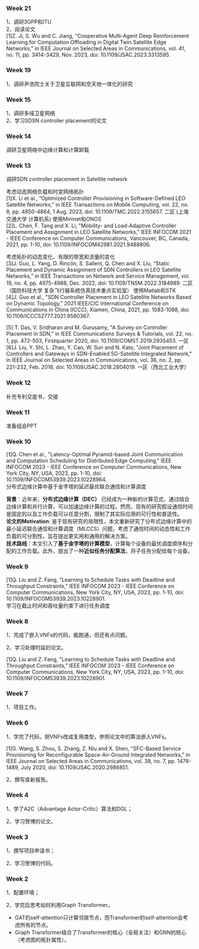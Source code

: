 ### Week 21
1、调研3GPP和ITU  
2、阅读论文  
[1]Z. Ji, S. Wu and C. Jiang, "Cooperative Multi-Agent Deep Reinforcement Learning for Computation Offloading in Digital Twin Satellite Edge Networks," in IEEE Journal on Selected Areas in Communications, vol. 41, no. 11, pp. 3414-3429, Nov. 2023, doi: 10.1109/JSAC.2023.3313595.

### Week 19
1、调研尹浩院士关于卫星互联网和空天地一体化的研究

### Week 15
1、调研多域卫星网络  
2、学习SDSN controller placement的论文

### Week 14
调研卫星网络中边缘计算和计算卸载

### Week 13
调研SDN controller placement in Satellite network  

考虑动态网络负载和时变网络拓扑  
[1]X. Li et al., “Optimized Controller Provisioning in Software-Defined LEO Satellite Networks,” in IEEE Transactions on Mobile Computing, vol. 22, no. 8, pp. 4850-4864, 1 Aug. 2023, doi: 10.1109/TMC.2022.3155657. 二区 (上海交通大学 计算机系) 使用Mininet和ONOS  
[2]L. Chen, F. Tang and X. Li, "Mobility- and Load-Adaptive Controller Placement and Assignment in LEO Satellite Networks," IEEE INFOCOM 2021 - IEEE Conference on Computer Communications, Vancouver, BC, Canada, 2021, pp. 1-10, doi: 10.1109/INFOCOM42981.2021.9488806.  

考虑拓扑的动态变化、有限的带宽和流量的变化  
[3]J. Guo, L. Yang, D. Rincón, S. Sallent, Q. Chen and X. Liu, “Static Placement and Dynamic Assignment of SDN Controllers in LEO Satellite Networks,” in IEEE Transactions on Network and Service Management, vol. 19, no. 4, pp. 4975-4988, Dec. 2022, doi: 10.1109/TNSM.2022.3184989. 二区（国防科技大学 复杂飞行器系统仿真技术重点实验室） 使用Matlab和STK  
[4]J. Guo et al., "SDN Controller Placement in LEO Satellite Networks Based on Dynamic Topology," 2021 IEEE/CIC International Conference on Communications in China (ICCC), Xiamen, China, 2021, pp. 1083-1088, doi: 10.1109/ICCC52777.2021.9580367.

[5]	T. Das, V. Sridharan and M. Gurusamy, "A Survey on Controller Placement in SDN," in IEEE Communications Surveys & Tutorials, vol. 22, no. 1, pp. 472-503, Firstquarter 2020, doi: 10.1109/COMST.2019.2935453.	一区  
[6]J. Liu, Y. Shi, L. Zhao, Y. Cao, W. Sun and N. Kato, "Joint Placement of Controllers and Gateways in SDN-Enabled 5G-Satellite Integrated Network," in IEEE Journal on Selected Areas in Communications, vol. 36, no. 2, pp. 221-232, Feb. 2018, doi: 10.1109/JSAC.2018.2804019. 一区（西北工业大学）  

### Week 12
补充专利交底书，交接

### Week 11
准备组会PPT

### Week 10
[1]Q. Chen et al., "Latency-Optimal Pyramid-based Joint Communication and Computation Scheduling for Distributed Edge Computing," IEEE INFOCOM 2023 - IEEE Conference on Computer Communications, New York City, NY, USA, 2023, pp. 1-10, doi: 10.1109/INFOCOM53939.2023.10228964.    
分布式边缘计算中基于金字塔的延迟最优联合通信和计算调度

**背景**：近年来，**分布式边缘计算（DEC）** 已经成为一种新的计算范式，通过结合边缘计算和并行计算，可以加速边缘计算的过程。然而，现有的研究假设通信时间是固定的以及工作负载可以任意分割，限制了其实际应用的可行性和普适性。  
**论文的Motivation**: 鉴于现有研究的局限性，本文重新研究了分布式边缘计算中的最小延迟联合通信和计算调度（MLCCS）问题，考虑了通信时间的动态性和工作负载的可分割性，旨在提出更实用和通用的解决方案。    
**技术路线**：本文引入了**基于金字塔的计算模型**，计算每个设备的最优调度顺序和分配的工作负载。此外，提出了一种**近似任务分配算法**，将子任务分配给每个设备。

### Week 9
[1]Q. Liu and Z. Fang, "Learning to Schedule Tasks with Deadline and Throughput Constraints," IEEE INFOCOM 2023 - IEEE Conference on Computer Communications, New York City, NY, USA, 2023, pp. 1-10, doi: 10.1109/INFOCOM53939.2023.10228901.   
学习在截止时间和吞吐量约束下进行任务调度

### Week 8

1、完成了嵌入VNFs的代码，能跑通，但还有点问题。

2、学习处理时延的论文。

[1]Q. Liu and Z. Fang, "Learning to Schedule Tasks with Deadline and Throughput Constraints," IEEE INFOCOM 2023 - IEEE Conference on Computer Communications, New York City, NY, USA, 2023, pp. 1-10, doi: 10.1109/INFOCOM53939.2023.10228901.

### Week 7

1、项目工作。

### Week 6

1、学完了代码，把VNFs改成复用类型，参照论文中的算法嵌入VNFs。

[1]G. Wang, S. Zhou, S. Zhang, Z. Niu and X. Shen, "SFC-Based Service Provisioning for Reconfigurable Space-Air-Ground Integrated Networks," in IEEE Journal on Selected Areas in Communications, vol. 38, no. 7, pp. 1478-1489, July 2020, doi: 10.1109/JSAC.2020.2986851.

2、撰写查新报告。

### Week 4

1、学了A2C（Advantage Actor-Critic）算法和DGL；

2、学习贺博的论文。


### Week 3

1、撰写项目申请书；

2、学习贺博的代码。


### Week 2

1、配置环境；

2、学完后思考如何利用Graph Transformer。
- GAT的self-attention只计算邻居节点，而Transformer的self-attention会考虑所有的节点。
- Graph Transformer结合了Transformer的核心（全局关注）和GNN的核心（考虑图的拓扑属性）。
